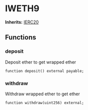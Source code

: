 # IWETH9
**Inherits:**
[IERC20](/src/interfaces/IERC20.sol/interface.IERC20.md)


## Functions
### deposit

Deposit ether to get wrapped ether


```solidity
function deposit() external payable;
```

### withdraw

Withdraw wrapped ether to get ether


```solidity
function withdraw(uint256) external;
```

